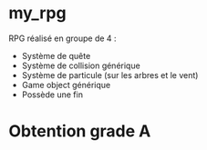 # my_rpg

RPG réalisé en groupe de 4 :
- Système de quête
- Système de collision générique
- Système de particule (sur les arbres et le vent)
- Game object générique
- Possède une fin

# Obtention grade A

